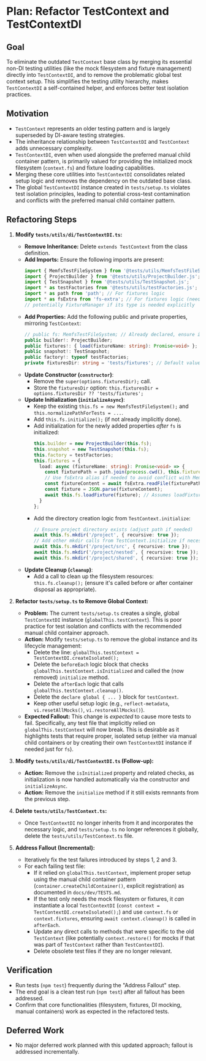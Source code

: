 # Plan: Refactor TestContext and TestContextDI

## Goal

To eliminate the outdated `TestContext` base class by merging its essential non-DI testing utilities (like the mock filesystem and fixture management) directly into `TestContextDI`, and to remove the problematic global test context setup. This simplifies the testing utility hierarchy, makes `TestContextDI` a self-contained helper, and enforces better test isolation practices.

## Motivation

-   `TestContext` represents an older testing pattern and is largely superseded by DI-aware testing strategies.
-   The inheritance relationship between `TestContextDI` and `TestContext` adds unnecessary complexity.
-   `TestContextDI`, even when used alongside the preferred manual child container pattern, is primarily valued for providing the initialized mock filesystem (`context.fs`) and fixture loading capabilities.
-   Merging these core utilities into `TestContextDI` consolidates related setup logic and removes the dependency on the outdated base class.
-   The global `TestContextDI` instance created in `tests/setup.ts` violates test isolation principles, leading to potential cross-test contamination and conflicts with the preferred manual child container pattern.

## Refactoring Steps

1.  **Modify `tests/utils/di/TestContextDI.ts`:**
    *   **Remove Inheritance:** Delete `extends TestContext` from the class definition.
    *   **Add Imports:** Ensure the following imports are present:
        ```typescript
        import { MemfsTestFileSystem } from '@tests/utils/MemfsTestFileSystem.js';
        import { ProjectBuilder } from '@tests/utils/ProjectBuilder.js';
        import { TestSnapshot } from '@tests/utils/TestSnapshot.js';
        import * as testFactories from '@tests/utils/testFactories.js';
        import * as path from 'path'; // For fixtures logic
        import * as fsExtra from 'fs-extra'; // For fixtures logic (needs alias if 'fs' is already used)
        // potentially FixtureManager if its type is needed explicitly
        ```
    *   **Add Properties:** Add the following public and private properties, mirroring `TestContext`:
        ```typescript
        // public fs: MemfsTestFileSystem; // Already declared, ensure initialization matches
        public builder!: ProjectBuilder;
        public fixtures!: { load(fixtureName: string): Promise<void> }; // Or import/copy TestFixtures interface
        public snapshot!: TestSnapshot;
        public factory!: typeof testFactories;
        private fixturesDir: string = 'tests/fixtures'; // Default value
        ```
    *   **Update Constructor (`constructor`)**:
        *   Remove the `super(options.fixturesDir);` call.
        *   Store the `fixturesDir` option: `this.fixturesDir = options.fixturesDir ?? 'tests/fixtures';`
    *   **Update Initialization (`initializeAsync`)**:
        *   Keep the existing `this.fs = new MemfsTestFileSystem();` and `this.normalizePathForTests = ...`.
        *   Add `this.fs.initialize();` (if not already implicitly done).
        *   Add initialization for the newly added properties *after* `fs` is initialized:
            ```typescript
            this.builder = new ProjectBuilder(this.fs);
            this.snapshot = new TestSnapshot(this.fs);
            this.factory = testFactories;
            this.fixtures = {
              load: async (fixtureName: string): Promise<void> => {
                const fixturePath = path.join(process.cwd(), this.fixturesDir, `${fixtureName}.json`);
                // Use fsExtra alias if needed to avoid conflict with MemfsTestFileSystem instance 'fs'
                const fixtureContent = await fsExtra.readFile(fixturePath, 'utf-8'); 
                const fixture = JSON.parse(fixtureContent);
                await this.fs.loadFixture(fixture); // Assumes loadFixture method exists on MemfsTestFileSystem
              }
            };
            ```
        *   Add the directory creation logic from `TestContext.initialize`:
            ```typescript
            // Ensure project directory exists (adjust path if needed)
            await this.fs.mkdir('/project', { recursive: true }); 
            // Add other mkdir calls from TestContext.initialize if necessary
            await this.fs.mkdir('/project/src', { recursive: true });
            await this.fs.mkdir('/project/nested', { recursive: true });
            await this.fs.mkdir('/project/shared', { recursive: true });
            ```
    *   **Update Cleanup (`cleanup`)**:
        *   Add a call to clean up the filesystem resources: `this.fs.cleanup();` (ensure it's called before or after container disposal as appropriate).

2.  **Refactor `tests/setup.ts` to Remove Global Context:**
    *   **Problem:** The current `tests/setup.ts` creates a single, global `TestContextDI` instance (`globalThis.testContext`). This is poor practice for test isolation and conflicts with the recommended manual child container approach.
    *   **Action:** Modify `tests/setup.ts` to remove the global instance and its lifecycle management:
        *   Delete the line: `globalThis.testContext = TestContextDI.createIsolated();`
        *   Delete the `beforeEach` logic block that checks `globalThis.testContext.isInitialized` and called the (now removed) `initialize` method.
        *   Delete the `afterEach` logic that calls `globalThis.testContext.cleanup()`.
        *   Delete the `declare global { ... }` block for `testContext`.
        *   Keep other useful setup logic (e.g., `reflect-metadata`, `vi.resetAllMocks()`, `vi.restoreAllMocks()`).
    *   **Expected Fallout:** This change is *expected* to cause more tests to fail. Specifically, any test file that implicitly relied on `globalThis.testContext` will now break. This is desirable as it highlights tests that require proper, isolated setup (either via manual child containers or by creating their own `TestContextDI` instance if needed just for `fs`).

3.  **Modify `tests/utils/di/TestContextDI.ts` (Follow-up):**
    *   **Action:** Remove the `isInitialized` property and related checks, as initialization is now handled automatically via the constructor and `initializeAsync`.
    *   **Action:** Remove the `initialize` method if it still exists remnants from the previous step.

4.  **Delete `tests/utils/TestContext.ts`:**
    *   Once `TestContextDI` no longer inherits from it and incorporates the necessary logic, and `tests/setup.ts` no longer references it globally, delete the `tests/utils/TestContext.ts` file.

5.  **Address Fallout (Incremental):**
    *   Iteratively fix the test failures introduced by steps 1, 2 and 3.
    *   For each failing test file:
        *   If it relied on `globalThis.testContext`, implement proper setup using the manual child container pattern (`container.createChildContainer()`, explicit registration) as documented in `docs/dev/TESTS.md`.
        *   If the test only needs the mock filesystem or fixtures, it *can* instantiate a local `TestContextDI` (`const context = TestContextDI.createIsolated();`) and use `context.fs` or `context.fixtures`, ensuring `await context.cleanup()` is called in `afterEach`.
        *   Update any direct calls to methods that were specific to the old `TestContext` (like potentially `context.restore()` for mocks if that was part of `TestContext` rather than `TestContextDI`).
        *   Delete obsolete test files if they are no longer relevant.

## Verification

-   Run tests (`npm test`) frequently during the "Address Fallout" step.
-   The end goal is a clean test run (`npm test`) after all fallout has been addressed.
-   Confirm that core functionalities (filesystem, fixtures, DI mocking, manual containers) work as expected in the refactored tests.

## Deferred Work

-   No major deferred work planned with this updated approach; fallout is addressed incrementally. 